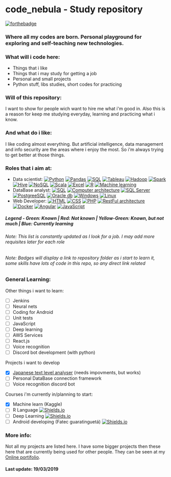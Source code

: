 # code_nebula - Study repository
[![forthebadge](https://forthebadge.com/images/badges/built-with-love.svg)](http://forthebadge.com)

### Where all my codes are born. Personal playground for exploring and self-teaching new technologies.

### What will i code here:
- Things that i like
- Things that i may study for getting a job
- Personal and small projects
- Python stuff, libs studies, short codes for practicing

### Will of this repository:
I want to show for people wich want to hire me what i'm good in.
Also this is a reason for keep me studying everyday, learning and practicing what i know.

### And what do i like:
I like coding almost everything. But artificial intelligence, data management and info security are
the areas where i enjoy the most.
So i'm always trying to get better at those things.

### Roles that i aim at:
+ Data scientist:
[![Python](https://img.shields.io/static/v1.svg?label=&message=Python&color=green)](https://github.com/yancborges/code_nebula/)
[![Pandas](https://img.shields.io/static/v1.svg?label=&message=Pandas&color=green)](https://github.com/yancborges/code_nebula/tree/master/pandas)
[![SQL](https://img.shields.io/static/v1.svg?label=&message=SQL&color=green)](https://github.com/yancborges/code_nebula/)
[![Tableau](https://img.shields.io/static/v1.svg?label=&message=Tableau&color=red)](https://github.com/yancborges/code_nebula/)
[![Hadoop](https://img.shields.io/static/v1.svg?label=&message=Hadoop&color=red)](https://github.com/yancborges/code_nebula/)
[![Spark](https://img.shields.io/static/v1.svg?label=&message=Spark&color=red)](https://github.com/yancborges/code_nebula/)
[![Hive](https://img.shields.io/static/v1.svg?label=&message=Hive&color=red)](https://github.com/yancborges/code_nebula/)
[![NoSQL](https://img.shields.io/static/v1.svg?label=&message=NoSQL&color=red)](https://github.com/yancborges/code_nebula/)
[![Scala](https://img.shields.io/static/v1.svg?label=&message=Scala&color=red)](https://github.com/yancborges/code_nebula/)
[![Excel](https://img.shields.io/static/v1.svg?label=&message=Excel&color=red)](https://github.com/yancborges/code_nebula/)
[![R](https://img.shields.io/static/v1.svg?label=&message=R%20Language&color=red)](https://github.com/yancborges/code_nebula/)
[![Machine learning](https://img.shields.io/static/v1.svg?label=&message=Machine%20Learning&color=yellowgreen)](https://github.com/yancborges/code_nebula/master/tree/machine%20learning)
+ DataBase analyst:
[![SQL](https://img.shields.io/static/v1.svg?label=&message=SQL&color=green)](https://github.com/yancborges/code_nebula/)
[![Computer architecture](https://img.shields.io/static/v1.svg?label=&message=Computer%20architecture&color=yellowgreen)](https://github.com/yancborges/code_nebula/)
[![SQL Server](https://img.shields.io/static/v1.svg?label=&message=SQL%20Server&color=red)](https://github.com/yancborges/code_nebula/)
[![PostgreeSQL](https://img.shields.io/static/v1.svg?label=&message=PostGreeSQL&color=red)](https://github.com/yancborges/code_nebula/)
[![Oracle db](https://img.shields.io/static/v1.svg?label=&message=Oracle%20db&color=red)](https://github.com/yancborges/code_nebula/)
[![Windows](https://img.shields.io/static/v1.svg?label=&message=Windows&color=yellowgreen)](https://github.com/yancborges/code_nebula/)
[![Linux](https://img.shields.io/static/v1.svg?label=&message=Linux&color=yellowgreen)](https://github.com/yancborges/code_nebula/)
+ Web Developer:
[![HTML](https://img.shields.io/static/v1.svg?label=&message=HTML&color=green)](https://github.com/yancborges/code_nebula/)
[![CSS](https://img.shields.io/static/v1.svg?label=&message=CSS&color=green)](https://github.com/yancborges/code_nebula/)
[![PHP](https://img.shields.io/static/v1.svg?label=&message=HTML&color=blue)](https://github.com/yancborges/code_nebula/master/tree/PHP)
[![RestFul architecture](https://img.shields.io/static/v1.svg?label=&message=RestFul%20architecture&color=red)](https://github.com/yancborges/code_nebula/)
[![Docker](https://img.shields.io/static/v1.svg?label=&message=Docker&color=red)](https://github.com/yancborges/code_nebula/master/tree/PHP)
[![Angular](https://img.shields.io/static/v1.svg?label=&message=Angular&color=red)](https://github.com/yancborges/code_nebula/)
[![JavaScript](https://img.shields.io/static/v1.svg?label=&message=JavaScript&color=red)](https://github.com/yancborges/code_nebula/)

##### Legend - Green: Known | Red: Not known | Yellow-Green: Known, but not much | Blue: Currently learning
###### Note: This list is constantly updated as I look for a job. I may add more requisites later for each role
###### Note: Badges will display a link to repository folder as i start to learn it, some skills have lots of code in this repo, so any direct link related

### General Learning:
Other things i want to learn:
- [ ] Jenkins
- [ ] Neural nets
- [ ] Coding for Android
- [ ] Unit tests
- [ ] JavaScript
- [ ] Deep learning
- [ ] AWS Services
- [ ] React.js
- [ ] Voice recognition
- [ ] Discord bot development (with python)

Projects i want to develop
- [x] [Japanese text level analyser](http://antalord.pythonanywhere.com/apps/japanese) (needs impovments, but works)
- [ ] Personal DataBase connection framework
- [ ] Voice recognition discord bot

Courses i'm currently in/planning to start:
- [x] Machine learn (Kaggle)
- [ ] R Language [![Shields.io](https://img.shields.io/static/v1.svg?label=&message=Planning&color=ff69b4)](https://github.com/yancborges/code_nebula/)
- [ ] Deep Learning [![Shields.io](https://img.shields.io/static/v1.svg?label=&message=Planning&color=ff69b4)](https://github.com/yancborges/code_nebula/)
- [ ] Android developing (Fatec guaratinguetá) [![Shields.io](https://img.shields.io/static/v1.svg?label=&message=On%20hold&color=orange)](https://github.com/yancborges/code_nebula/)

### More info:
Not all my projects are listed here. I have some bigger projects then these here
that are currently being used for other people.
They can be seen at my [Online portifolio](http://antalord.pythonanywhere.com/work).

#### Last update: 19/03/2019

